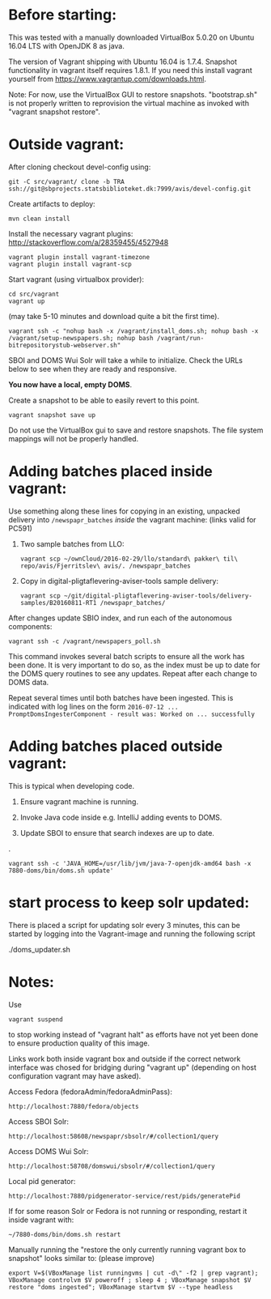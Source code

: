 Before starting:
===

This was tested with a manually downloaded VirtualBox 5.0.20 on Ubuntu 16.04 LTS with OpenJDK 8 as java.

The version of Vagrant shipping with Ubuntu 16.04 is 1.7.4.  Snapshot functionality in vagrant itself requires
1.8.1.  If you need this install vagrant yourself from https://www.vagrantup.com/downloads.html.


Note:  For now, use the VirtualBox GUI to restore snapshots.  "bootstrap.sh" is not properly
written to reprovision the virtual machine as invoked with "vagrant snapshot restore".

Outside vagrant:
===

After cloning checkout devel-config using:

    git -C src/vagrant/ clone -b TRA ssh://git@sbprojects.statsbiblioteket.dk:7999/avis/devel-config.git

Create artifacts to deploy:

    mvn clean install

Install the necessary vagrant plugins: http://stackoverflow.com/a/28359455/4527948

    vagrant plugin install vagrant-timezone
    vagrant plugin install vagrant-scp

Start vagrant (using virtualbox provider):

    cd src/vagrant
    vagrant up

(may take 5-10 minutes and download quite a bit the first time).

    vagrant ssh -c "nohup bash -x /vagrant/install_doms.sh; nohup bash -x /vagrant/setup-newspapers.sh; nohup bash /vagrant/run-bitrepositorystub-webserver.sh"

SBOI and DOMS Wui Solr will take a while to initialize.  Check
the URLs below to see when they are ready and responsive.

**You now have a local, empty DOMS**.

Create a snapshot to be able to easily revert to this point.

    vagrant snapshot save up

Do not use the VirtualBox gui to save and restore snapshots.  The
file system mappings will not be properly handled.


Adding batches placed inside vagrant:
===

Use something along these lines for copying in an existing, unpacked delivery into `/newspapr_batches` 
_inside_ the vagrant machine: (links valid for PC591)
 
1. Two sample batches from LLO:

    `vagrant scp ~/ownCloud/2016-02-29/llo/standard\ pakker\ til\ repo/avis/Fjerritslev\ avis/. /newspapr_batches`

2. Copy in digital-pligtaflevering-aviser-tools sample delivery:

    `vagrant scp ~/git/digital-pligtaflevering-aviser-tools/delivery-samples/B20160811-RT1 /newspapr_batches/`
    
After changes update SBIO index, and run each of the autonomous components:

    vagrant ssh -c /vagrant/newspapers_poll.sh

This command invokes several batch scripts to ensure all the work has been done.
It is very important to do so, as the index must be up to date for the DOMS
query routines to see any updates.  Repeat after each change to DOMS data.

Repeat several times until both batches have been ingested.  This is indicated with log
lines on the form
`2016-07-12 ... PromptDomsIngesterComponent - result was: Worked on ... successfully`


Adding batches placed outside vagrant: 
===

This is typical when developing code.

1. Ensure vagrant machine is running.

2. Invoke Java code inside e.g. IntelliJ adding events to DOMS.
 
3. Update SBOI to ensure that search indexes are up to date.

.

    vagrant ssh -c 'JAVA_HOME=/usr/lib/jvm/java-7-openjdk-amd64 bash -x 7880-doms/bin/doms.sh update'
    
    
start process to keep solr updated: 
===    

There is placed a script for updating solr every 3 minutes, this can be started by logging into the Vagrant-image and running the following script 

./doms_updater.sh




Notes:
===

Use

    vagrant suspend

to stop working instead of "vagrant halt" as efforts have not yet been
done to ensure production quality of this image.


Links work both inside vagrant box and outside if the correct network interface
was chosed for bridging during "vagrant up" (depending on host configuration
vagrant may have asked).

Access Fedora (fedoraAdmin/fedoraAdminPass):

    http://localhost:7880/fedora/objects

Access SBOI Solr:

    http://localhost:58608/newspapr/sbsolr/#/collection1/query

Access DOMS Wui Solr:

    http://localhost:58708/domswui/sbsolr/#/collection1/query

Local pid generator:

    http://localhost:7880/pidgenerator-service/rest/pids/generatePid

If for some reason Solr or Fedora is not running or responding, restart it inside vagrant with:

    ~/7880-doms/bin/doms.sh restart


Manually running the "restore the only currently running vagrant box to snapshot" looks similar to: (please improve)

    export V=$(VBoxManage list runningvms | cut -d\" -f2 | grep vagrant); VBoxManage controlvm $V poweroff ; sleep 4 ; VBoxManage snapshot $V restore "doms ingested"; VBoxManage startvm $V --type headless


